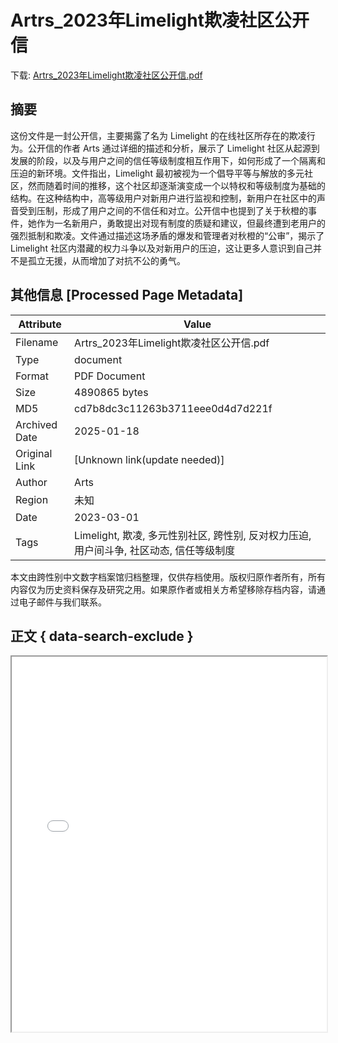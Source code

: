# Artrs_2023年Limelight欺凌社区公开信

<!-- tcd_download_link -->
下载: <a href="../Artrs_2023年Limelight欺凌社区公开信.pdf" download>Artrs_2023年Limelight欺凌社区公开信.pdf</a>
<!-- tcd_download_link_end -->

## 摘要

<!-- tcd_abstract -->
这份文件是一封公开信，主要揭露了名为 Limelight 的在线社区所存在的欺凌行为。公开信的作者 Arts 通过详细的描述和分析，展示了 Limelight 社区从起源到发展的阶段，以及与用户之间的信任等级制度相互作用下，如何形成了一个隔离和压迫的新环境。文件指出，Limelight 最初被视为一个倡导平等与解放的多元社区，然而随着时间的推移，这个社区却逐渐演变成一个以特权和等级制度为基础的结构。在这种结构中，高等级用户对新用户进行监视和控制，新用户在社区中的声音受到压制，形成了用户之间的不信任和对立。公开信中也提到了关于秋橙的事件，她作为一名新用户，勇敢提出对现有制度的质疑和建议，但最终遭到老用户的强烈抵制和欺凌。文件通过描述这场矛盾的爆发和管理者对秋橙的“公审”，揭示了 Limelight 社区内潜藏的权力斗争以及对新用户的压迫，这让更多人意识到自己并不是孤立无援，从而增加了对抗不公的勇气。

<!-- tcd_abstract_end -->

## 其他信息 [Processed Page Metadata]

| Attribute       | Value                                  |
|-----------------|----------------------------------------|
| Filename        | Artrs_2023年Limelight欺凌社区公开信.pdf                             |
| Type            | document                                 |
| Format          | PDF Document                               |
| Size            | 4890865 bytes                           |
| MD5             | cd7b8dc3c11263b3711eee0d4d7d221f                                  |
| Archived Date   | 2025-01-18                             |
| Original Link   | [Unknown link(update needed)]                         |
| Author          | Arts                               |
| Region          | 未知                               |
| Date            | 2023-03-01                                 |
| Tags            | Limelight, 欺凌, 多元性别社区, 跨性别, 反对权力压迫, 用户间斗争, 社区动态, 信任等级制度                                 |

本文由跨性别中文数字档案馆归档整理，仅供存档使用。版权归原作者所有，所有内容仅为历史资料保存及研究之用。如果原作者或相关方希望移除存档内容，请通过电子邮件与我们联系。

## 正文 { data-search-exclude }

<!-- tcd_main_text -->
<iframe src="../Artrs_2023年Limelight欺凌社区公开信.pdf" width="100%" height="600px">
    <p>无法显示PDF，请下载查看。</p>
</iframe>
<!-- tcd_main_text_end -->

